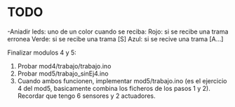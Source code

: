 # TODO

-Aniadir leds: uno de un color cuando se reciba:
	Rojo: si se recibe una trama erronea
	Verde: si se recibe una trama [S]
	Azul: si se recive una trama [A...]

Finalizar modulos 4 y 5:
1) Probar mod4/trabajo/trabajo.ino
2) Probar mod5/trabajo_sinEj4.ino
3) Cuando ambos funcionen, implementar mod5/trabajo.ino (es el ejercicio 4 del mod5, basicamente combina los ficheros de los pasos 1 y 2). Recordar que tengo 6 sensores y 2 actuadores.
